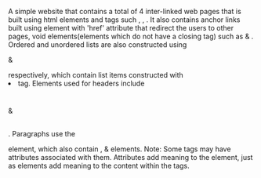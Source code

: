 A simple website  that contains a total of 4 inter-linked web pages that is built using html elements and tags such <html></html>, <head></head>, <body></body>. It also contains anchor links built using <a></a> element with 'href' attribute that redirect the users to other pages, void elements(elements which do not have a closing tag) such as <meta> & <img>. Ordered and unordered lists are also constructed using <ol></ol> & <ul></ul> respectively, which contain list items constructed with <li></ul> tag. Elements used for headers include <h1></h1> & <h2></h2>. Paragraphs use the <p></p> element, which also contain <strong></strong>, <b></b> & <em></em> elements.
Note: Some tags may have attributes associated with them. Attributes add meaning to the element, just as elements add meaning to the content within the tags.